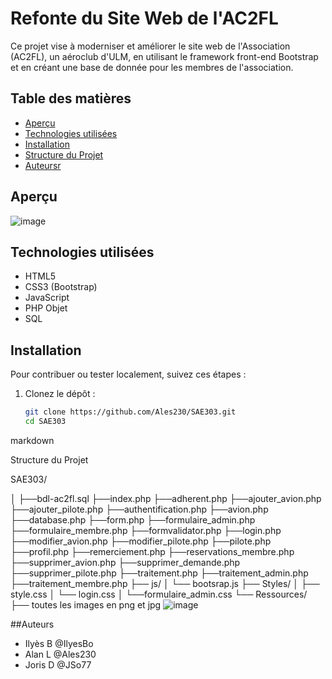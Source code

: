# Refonte du Site Web de l'AC2FL

Ce projet vise à moderniser et améliorer le site web de l'Association (AC2FL), un aéroclub d'ULM, en utilisant le framework front-end Bootstrap et en créant une base de donnée pour les membres de l'association.

## Table des matières

- [Aperçu](#aperçu)
- [Technologies utilisées](#technologies-utilisées)
- [Installation](#installation)
- [Structure du Projet](#structure-du-projet)
- [Auteursr](#auteurs)


## Aperçu

![image](https://github.com/Ales230/SAE303/assets/115214794/26fa2848-c65c-4d92-b4ff-e3ac27a0f0e7)


## Technologies utilisées

- HTML5
- CSS3 (Bootstrap)
- JavaScript
- PHP Objet
- SQL

## Installation

Pour contribuer ou tester localement, suivez ces étapes :

1. Clonez le dépôt :
   ```bash
   git clone https://github.com/Ales230/SAE303.git
   cd SAE303

markdown



Structure du Projet



SAE303/

│
├──bdl-ac2fl.sql
├──index.php
├──adherent.php
├──ajouter_avion.php
├──ajouter_pilote.php
├──authentification.php
├──avion.php
├──database.php
├──form.php
├──formulaire_admin.php
├──formulaire_membre.php
├──formvalidator.php
├──login.php
├──modifier_avion.php
├──modifier_pilote.php
├──pilote.php
├──profil.php
├──remerciement.php
├──reservations_membre.php
├──supprimer_avion.php
├──supprimer_demande.php
├──supprimer_pilote.php
├──traitement.php
├──traitement_admin.php
├──traitement_membre.php
├── js/
│ 
└── bootsrap.js
├── Styles/
│   ├── style.css
│   └── login.css
│   └──formulaire_admin.css
└── Ressources/
    ├── toutes les images en png et jpg
    ![image](https://github.com/Ales230/SAE303/assets/115214794/9217618a-e4a0-46e8-ae73-c699d8d65e66)

  
##Auteurs

- Ilyès B @IlyesBo
- Alan L @Ales230
- Joris D @JSo77
